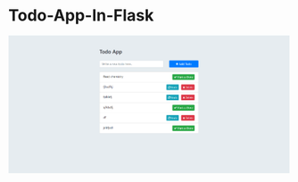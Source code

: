 ﻿# Todo-App-In-Flask
 
 
![alt text](https://github.com/nishikantparmariam/Todo-App-In-Flask/blob/master/screenshot.png)
